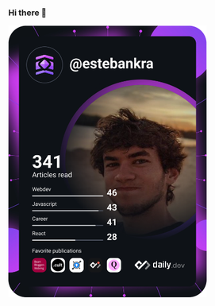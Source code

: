 ### Hi there 👋

<a href="https://app.daily.dev/estebankra"><img src="https://github.com/estebankra/estebankra/blob/development/devcard.svg" width="400" alt="Esteban Krauwezuk's Dev Card"/></a>

<!--
**estebankra/estebankra** is a ✨ _special_ ✨ repository because its `README.md` (this file) appears on your GitHub profile.

Here are some ideas to get you started:

- 🔭 I’m currently working on ...
- 🌱 I’m currently learning ...
- 👯 I’m looking to collaborate on ...
- 🤔 I’m looking for help with ...
- 💬 Ask me about ...
- 📫 How to reach me: ...
- 😄 Pronouns: ...
- ⚡ Fun fact: ...
-->
